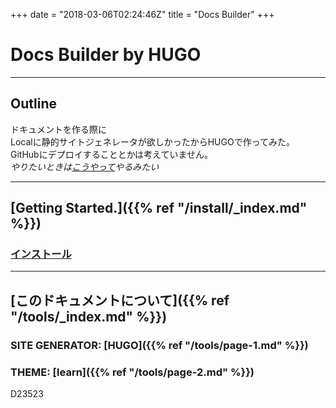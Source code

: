 +++
date = "2018-03-06T02:24:46Z"
title = "Docs Builder"
+++

# Docs Builder by HUGO

---

## Outline
ドキュメントを作る際に  
Localに静的サイトジェネレータが欲しかったからHUGOで作ってみた。  
GitHubにデプロイすることとかは考えていません。  
*やりたいときは[こうやって](https://gohugo.io/hosting-and-deployment/hosting-on-github/)やるみたい*

---

## [Getting Started.]({{% ref "/install/_index.md" %}})
### [インストール](/install/page-1/)

---

## [このドキュメントについて]({{% ref "/tools/_index.md" %}})
### SITE GENERATOR: **[HUGO]({{% ref "/tools/page-1.md" %}})**
### THEME: **[learn]({{% ref "/tools/page-2.md" %}})**



D23523















